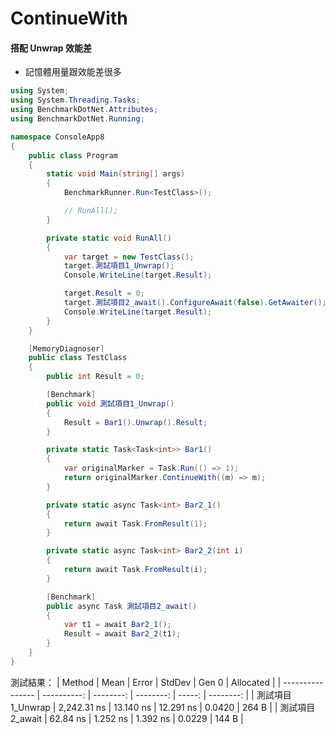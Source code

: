 # ContinueWith

#### 搭配 Unwrap 效能差

- 記憶體用量跟效能差很多

```cs
using System;
using System.Threading.Tasks;
using BenchmarkDotNet.Attributes;
using BenchmarkDotNet.Running;

namespace ConsoleApp8
{
    public class Program
    {
        static void Main(string[] args)
        {
            BenchmarkRunner.Run<TestClass>();

            // RunAll();
        }

        private static void RunAll()
        {
            var target = new TestClass();
            target.測試項目1_Unwrap();
            Console.WriteLine(target.Result);

            target.Result = 0;
            target.測試項目2_await().ConfigureAwait(false).GetAwaiter();
            Console.WriteLine(target.Result);
        }
    }

    [MemoryDiagnoser]
    public class TestClass
    {
        public int Result = 0;

        [Benchmark]
        public void 測試項目1_Unwrap()
        {
            Result = Bar1().Unwrap().Result;
        }

        private static Task<Task<int>> Bar1()
        {
            var originalMarker = Task.Run(() => 1);
            return originalMarker.ContinueWith((m) => m);
        }

        private static async Task<int> Bar2_1()
        {
            return await Task.FromResult(1);
        }

        private static async Task<int> Bar2_2(int i)
        {
            return await Task.FromResult(i);
        }

        [Benchmark]
        public async Task 測試項目2_await()
        {
            var t1 = await Bar2_1();
            Result = await Bar2_2(t1);
        }
    }
}
```


測試結果：
| Method           |        Mean |     Error |    StdDev |  Gen 0 | Allocated |
| ---------------- | ----------: | --------: | --------: | -----: | --------: |
| 測試項目1_Unwrap | 2,242.31 ns | 13.140 ns | 12.291 ns | 0.0420 |     264 B |
| 測試項目2_await  |    62.84 ns |  1.252 ns |  1.392 ns | 0.0229 |     144 B |
